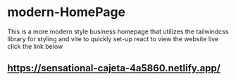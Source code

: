 # modern-HomePage
This is a more modern style business homepage that utilizes the tailwindcss library for styling and vite to quickly set-up react to view the website live click the link below
## https://sensational-cajeta-4a5860.netlify.app/
